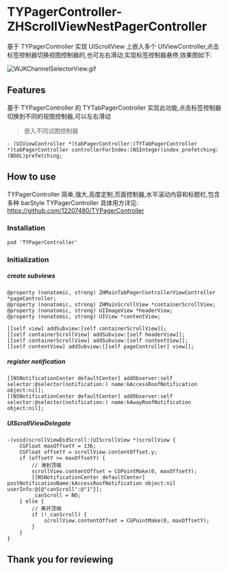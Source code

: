 # TYPagerController-ZHScrollViewNestPagerController
基于 TYPagerController 实现 UIScrollView 上嵌入多个 UIViewController,点击标签控制器切换视图控制器的,也可左右滑动,实现标签控制器悬停,效果图如下:

![WJKChannelSelectorView.gif](https://upload-images.jianshu.io/upload_images/1712780-53241374c9a8d1aa.gif?imageMogr2/auto-orient/strip)

## Features
基于 TYPagerController 的 TYTabPagerController 实现此功能,点击标签控制器切换到不同的视图控制器,可以左右滑动
>嵌入不同试图控制器

```
- (UIViewController *)tabPagerController:(TYTabPagerController *)tabPagerController controllerForIndex:(NSInteger)index prefetching:(BOOL)prefetching;
```
## How to use
TYPagerController 简单,强大,高度定制,页面控制器,水平滚动内容和标题栏,包含多种 barStyle
TYPagerController 具体用方详见: 
<https://github.com/12207480/TYPagerController>
### Installation
```
pod 'TYPagerController'
```
### Initialization
##### create subviews
```
@property (nonatomic, strong) ZHMainTabPagerControllerViewController *pageController;
@property (nonatomic, strong) ZHMainScrollView *containerScrollView;
@property (nonatomic, strong) UIImageView *headerView;
@property (nonatomic, strong) UIView *contentView;
```
```
[[self view] addSubview:[self containerScrollView]];
[[self containerScrollView] addSubview:[self headerView]];
[[self containerScrollView] addSubview:[self contentView]];
[[self contentView] addSubview:[[self pageController] view]];
```
##### register notification
```
[[NSNotificationCenter defaultCenter] addObserver:self selector:@selector(notification:) name:kAccessRoofNotification object:nil];
[[NSNotificationCenter defaultCenter] addObserver:self selector:@selector(notification:) name:kAwayRoofNotification object:nil];
```
##### UIScrollViewDelegate
```
-(void)scrollViewDidScroll:(UIScrollView *)scrollView {
    CGFloat maxOffsetY = 136;
    CGFloat offsetY = scrollView.contentOffset.y;
    if (offsetY >= maxOffsetY) {
        // 滑到顶端
        scrollView.contentOffset = CGPointMake(0, maxOffsetY);
        [[NSNotificationCenter defaultCenter] postNotificationName:kAccessRoofNotification object:nil userInfo:@{@"canScroll":@"1"}];
        _canScroll = NO;
    } else {
        // 离开顶端
        if (!_canScroll) {
            scrollView.contentOffset = CGPointMake(0, maxOffsetY);
        }
    }
}
```
## Thank you for reviewing





